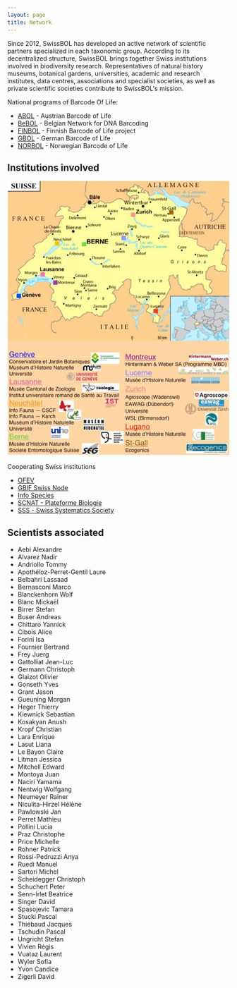 ```yaml
---
layout: page
title: Network
---
```


Since 2012, SwissBOL has developed an active network of scientific partners specialized in each taxonomic group. According to its decentralized structure, SwissBOL brings together Swiss institutions involved in biodiversity research. Representatives of natural history museums, botanical gardens, universities, academic and research institutes, data centres, associations and specialist societies, as well as private scientific societies contribute to SwissBOL's mission.

National programs of Barcode Of Life:

- [ABOL](https://www.abol.ac.at/en)  - Austrian Barcode of Life
- [BeBOL](http://bebol.myspecies.info/)  - Belgian Network for DNA Barcoding
- [FINBOL](http://www.finbol.org/eng/ENG_finbol.html) - Finnish Barcode of Life project
- [GBOL](https://www.bolgermany.de/) - German Barcode of Life
- [NORBOL](http://www.norbol.org/) - Norwegian Barcode of Life

## Institutions involved

![institutions](media/Institutions.jpg)

Cooperating Swiss institutions

- [OFEV](https://www.bafu.admin.ch/bafu/fr/home.html)
- [GBIF Swiss Node](http://www.gbif.ch/)
- [Info Species](https://www.infospecies.ch/)
- [SCNAT - Plateforme Biologie](https://sciencesnaturelles.ch/organisations/bio)
- [SSS - Swiss Systematics Society](https://sciencesnaturelles.ch/organisations/swiss-systematics)

## Scientists associated

- Aebi Alexandre
- Alvarez Nadir
- Andriollo Tommy
- Apothéloz-Perret-Gentil Laure
- Belbahri Lassaad
- Bernasconi Marco
- Blanckenhorn Wolf
- Blanc Mickaël
- Birrer Stefan
- Buser Andreas
- Chittaro Yannick
- Cibois Alice
- Forini Isa
- Fournier Bertrand
- Frey Juerg
- Gattolliat Jean-Luc
- Germann Christoph
- Glaizot Olivier
- Gonseth Yves
- Grant Jason
- Gueuning Morgan
- Heger Thierry
- Kiewnick Sebastian
- Kosakyan Anush
- Kropf Christian
- Lara Enrique
- Lasut Liana
- Le Bayon Claire
- Litman Jessica
- Mitchell Edward
- Montoya Juan
- Naciri Yamama
- Nentwig Wolfgang
- Neumeyer Rainer
- Niculita-Hirzel Hélène
- Pawlowski Jan
- Perret Mathieu
- Pollini Lucia
- Praz Christophe
- Price Michelle
- Rohner Patrick
- Rossi-Pedruzzi Anya
- Ruedi Manuel
- Sartori Michel
- Scheidegger Christoph
- Schuchert Peter
- Senn-Irlet Beatrice
- Singer David
- Spasojevic Tamara
- Stucki Pascal
- Thiébaud Jacques
- Tschudin Pascal
- Ungricht Stefan
- Vivien Régis
- Vuataz Laurent
- Wyler Sofia
- Yvon Candice
- Zigerli David
